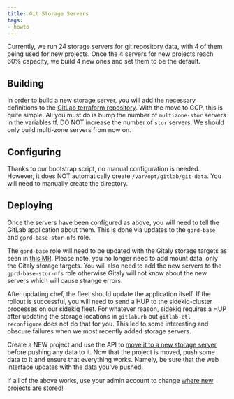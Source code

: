 ```yaml
---
title: Git Storage Servers
tags:
- howto
---
```



Currently, we run 24 storage servers for git repository data, with 4 of them being used for new projects.
Once the 4 servers for new projects reach 60% capacity, we build 4 new ones and set them to be the default.


## Building

In order to build a new storage server, you will add the necessary definitions to the [GitLab terraform repository](https://gitlab.com/gitlab-com/gitlab-com-infrastructure).
With the move to GCP, this is quite simple. All you must do is bump the number of `multizone-stor`
servers in the variables.tf. DO NOT increase the number of `stor` servers. We should only build multi-zone servers from now on.

## Configuring

Thanks to our bootstrap script, no manual configuration is needed. However,
it does NOT automatically create `/var/opt/gitlab/git-data`.
You will need to manually create the directory.

## Deploying

Once the servers have been configured as above, you will need to tell the GitLab
application about them. This is done via updates to the `gprd-base` and `gprd-base-stor-nfs`
role.

The `gprd-base` role will need to be updated with the Gitaly storage targets
as seen in [this MR](https://dev.gitlab.org/cookbooks/chef-repo/merge_requests/2419/diffs#d38d00ba2c0e0e3043780492adc276b5b9cf6b32_421_446).
Please note, you no longer need to add mount data, only the Gitaly storage targets.
You will also need to add the new servers to the `gprd-base-stor-nfs` role otherwise Gitaly
will not know about the new servers which will cause strange errors.

After updating chef, the fleet should update the application itself. If the rollout is successful,
you will need to send a HUP to the sidekiq-cluster processes on our sidekiq fleet. For whatever reason, sidekiq requires
a HUP after updating the storage locations in `gitlab.rb` but `gitlab-ctl reconfigure` does not do that for you. This led to
some interesting and obscure failures when we most recently added storage servers.

Create a NEW project and use the API to [move it to a new storage server](https://gitlab.com/gitlab-com/runbooks/blob/master/howto/sharding.md) before pushing any data to it.
Now that the project is moved, push some data to it and ensure that everything works. Namely, be sure that the
web interface updates with the data you've pushed.

If all of the above works, use your admin account to change [where new projects are stored](https://docs.gitlab.com/ee/administration/repository_storage_paths.html#choose-where-new-project-repositories-will-be-stored)!
